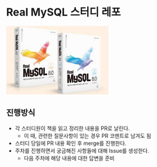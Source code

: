 # Real MySQL 스터디 레포

![realmysql](image/realmysql.png)
## 진행방식

- 각 스터디원이 책을 읽고 정리한 내용을 PR로 날린다.
  -  이 때, 관련한 질문사항이 있는 경우 PR 코멘트로 남겨도 됨
- 스터디 당일에 PR 내용 확인 후 merge를 진행한다.
- 주차를 진행하면서 궁금해진 사항들에 대해 Issue를 생성한다.
  - 다음 주차에 해당 내용에 대한 답변을 준비

